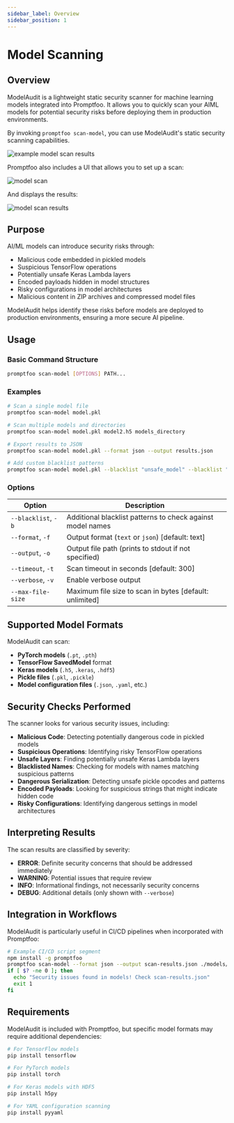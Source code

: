 ```yaml
---
sidebar_label: Overview
sidebar_position: 1
---
```


# Model Scanning

## Overview

ModelAudit is a lightweight static security scanner for machine learning models integrated into Promptfoo. It allows you to quickly scan your AIML models for potential security risks before deploying them in production environments.

By invoking `promptfoo scan-model`, you can use ModelAudit's static security scanning capabilities.

![example model scan results](/img/docs/modelaudit/modelaudit-result.png)

Promptfoo also includes a UI that allows you to set up a scan:

![model scan](/img/docs/modelaudit/model-audit-setup.png)

And displays the results:

![model scan results](/img/docs/modelaudit/model-audit-results.png)

## Purpose

AI/ML models can introduce security risks through:

- Malicious code embedded in pickled models
- Suspicious TensorFlow operations
- Potentially unsafe Keras Lambda layers
- Encoded payloads hidden in model structures
- Risky configurations in model architectures
- Malicious content in ZIP archives and compressed model files

ModelAudit helps identify these risks before models are deployed to production environments, ensuring a more secure AI pipeline.

## Usage

### Basic Command Structure

```bash
promptfoo scan-model [OPTIONS] PATH...
```

### Examples

```bash
# Scan a single model file
promptfoo scan-model model.pkl

# Scan multiple models and directories
promptfoo scan-model model.pkl model2.h5 models_directory

# Export results to JSON
promptfoo scan-model model.pkl --format json --output results.json

# Add custom blacklist patterns
promptfoo scan-model model.pkl --blacklist "unsafe_model" --blacklist "malicious_net"
```

### Options

| Option              | Description                                                |
| ------------------- | ---------------------------------------------------------- |
| `--blacklist`, `-b` | Additional blacklist patterns to check against model names |
| `--format`, `-f`    | Output format (`text` or `json`) [default: text]           |
| `--output`, `-o`    | Output file path (prints to stdout if not specified)       |
| `--timeout`, `-t`   | Scan timeout in seconds [default: 300]                     |
| `--verbose`, `-v`   | Enable verbose output                                      |
| `--max-file-size`   | Maximum file size to scan in bytes [default: unlimited]    |

## Supported Model Formats

ModelAudit can scan:

- **PyTorch models** (`.pt`, `.pth`)
- **TensorFlow SavedModel** format
- **Keras models** (`.h5`, `.keras`, `.hdf5`)
- **Pickle files** (`.pkl`, `.pickle`)
- **Model configuration files** (`.json`, `.yaml`, etc.)

## Security Checks Performed

The scanner looks for various security issues, including:

- **Malicious Code**: Detecting potentially dangerous code in pickled models
- **Suspicious Operations**: Identifying risky TensorFlow operations
- **Unsafe Layers**: Finding potentially unsafe Keras Lambda layers
- **Blacklisted Names**: Checking for models with names matching suspicious patterns
- **Dangerous Serialization**: Detecting unsafe pickle opcodes and patterns
- **Encoded Payloads**: Looking for suspicious strings that might indicate hidden code
- **Risky Configurations**: Identifying dangerous settings in model architectures

## Interpreting Results

The scan results are classified by severity:

- **ERROR**: Definite security concerns that should be addressed immediately
- **WARNING**: Potential issues that require review
- **INFO**: Informational findings, not necessarily security concerns
- **DEBUG**: Additional details (only shown with `--verbose`)

## Integration in Workflows

ModelAudit is particularly useful in CI/CD pipelines when incorporated with Promptfoo:

```bash
# Example CI/CD script segment
npm install -g promptfoo
promptfoo scan-model --format json --output scan-results.json ./models/
if [ $? -ne 0 ]; then
  echo "Security issues found in models! Check scan-results.json"
  exit 1
fi
```

## Requirements

ModelAudit is included with Promptfoo, but specific model formats may require additional dependencies:

```bash
# For TensorFlow models
pip install tensorflow

# For PyTorch models
pip install torch

# For Keras models with HDF5
pip install h5py

# For YAML configuration scanning
pip install pyyaml
```
